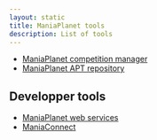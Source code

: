 ```yaml
---
layout: static
title: ManiaPlanet tools
description: List of tools
---
```


* [ManiaPlanet competition manager](competition.html)
* [ManiaPlanet APT repository](apt.html)

## Developper tools

* [ManiaPlanet web services](ws/index.html)
* [ManiaConnect](ws/maniaconnect.html)